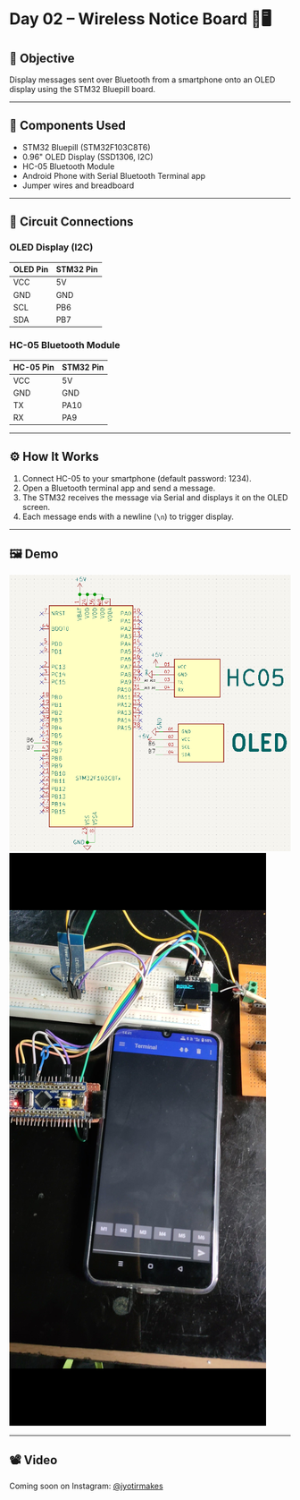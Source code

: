 # Day 02 – Wireless Notice Board 📲🖥️

## 🎯 Objective
Display messages sent over Bluetooth from a smartphone onto an OLED display using the STM32 Bluepill board.

---

## 🔧 Components Used
- STM32 Bluepill (STM32F103C8T6)
- 0.96" OLED Display (SSD1306, I2C)
- HC-05 Bluetooth Module
- Android Phone with Serial Bluetooth Terminal app
- Jumper wires and breadboard

---

## 🔌 Circuit Connections

### OLED Display (I2C)
| OLED Pin | STM32 Pin |
|----------|-----------|
| VCC      | 5V      |
| GND      | GND       |
| SCL      | PB6       |
| SDA      | PB7       |

### HC-05 Bluetooth Module
| HC-05 Pin | STM32 Pin |
|-----------|-----------|
| VCC       | 5V        |
| GND       | GND       |
| TX        | PA10      |
| RX        | PA9  |

---

## ⚙️ How It Works
1. Connect HC-05 to your smartphone (default password: 1234).
2. Open a Bluetooth terminal app and send a message.
3. The STM32 receives the message via Serial and displays it on the OLED screen.
4. Each message ends with a newline (`\n`) to trigger display.

---

## 🖼️ Demo
![Circuit Diagram](Circuit_Diagram.png)
![OLED Output](Demo_Image.jpg)

---

## 📽️ Video
Coming soon on Instagram: [@jyotirmakes](https://www.instagram.com/jyotirmakes?igsh=dXhyYWc5bWsyMWgw)
